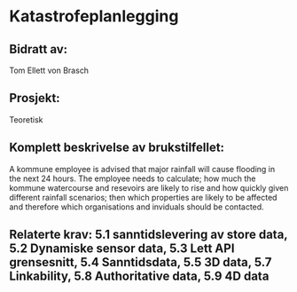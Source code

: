 # Katastrofeplanlegging
## Bidratt av: 
Tom Ellett von Brasch
## Prosjekt: 
Teoretisk
## Komplett beskrivelse av brukstilfellet: 
A kommune employee is advised that major rainfall will cause flooding in the next 24 hours. The employee needs to calculate; how much the kommune watercourse and resevoirs are likely to rise and how quickly given different rainfall scenarios; then which properties are likely to be affected and therefore which organisations and inviduals should be contacted.
## Relaterte krav:  5.1 sanntidslevering av store data, 5.2 Dynamiske sensor data, 5.3 Lett API grensesnitt, 5.4 Sanntidsdata, 5.5 3D data, 5.7 Linkability, 5.8 Authoritative data, 5.9 4D data

